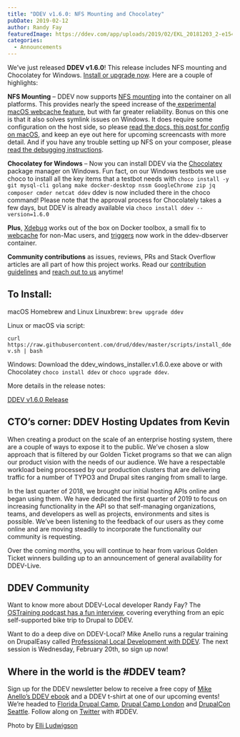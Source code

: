 ```yaml
---
title: "DDEV v1.6.0: NFS Mounting and Chocolatey"
pubDate: 2019-02-12
author: Randy Fay
featuredImage: https://ddev.com/app/uploads/2019/02/EKL_20181203_2-e1549995318578.jpg
categories:
  - Announcements
---
```


We’ve just released **DDEV v1.6.0**! This release includes NFS mounting and Chocolatey for Windows. [Install or upgrade now](https://github.com/drud/ddev/releases). Here are a couple of highlights:

**NFS Mounting** – DDEV now supports [NFS mounting](https://github.com/drud/ddev/pull/1396) into the container on all platforms. This provides nearly the speed increase of the[ experimental macOS webcache feature](https://ddev.com/ddev-local/ddev-locals-new-webcache-feature/), but with far greater reliability. Bonus on this one is that it also solves symlink issues on Windows. It does require some configuration on the host side, so please [read the docs, ](https://ddev.readthedocs.io/en/latest/users/performance/#using-nfs-to-mount-the-project-into-the-container) [this post for config on macOS](https://ddev.com/ddev-local/ddev-local-nfs-mounting-setup-macos/), and keep an eye out here for upcoming screencasts with more detail. And if you have any trouble setting up NFS on your composer, please [read the debugging instructions](https://ddev.readthedocs.io/en/latest/users/performance/#debugging-ddev-start-failures-with-nfs%5Fmount%5Fenabled-true).

**Chocolatey for Windows** – Now you can install DDEV via the [Chocolatey](https://chocolatey.org/) package manager on Windows. Fun fact, on our Windows testbots we use choco to install all the key items that a testbot needs with `choco install -y git mysql-cli golang make docker-desktop nssm GoogleChrome zip jq composer cmder netcat ddev` ddev is now included there in the choco command! Please note that the approval process for Chocolately takes a few days, but DDEV is already available via `choco install ddev --version=1.6.0`

**Plus**, [Xdebug](https://github.com/drud/ddev/pull/1391) works out of the box on Docker toolbox, a small fix to [webcache](https://github.com/drud/ddev/pull/1390) for non-Mac users, and [triggers](https://github.com/drud/ddev/pull/1399) now work in the ddev-dbserver container.

**Community contributions** as issues, reviews, PRs and Stack Overflow articles are all part of how this project works. Read our [contribution guidelines](https://github.com/drud/ddev/blob/master/CONTRIBUTING.md) and [reach out to us](https://ddev.readthedocs.io/en/stable/#support) anytime!

## To Install:

macOS Homebrew and Linux Linuxbrew: `brew upgrade ddev`

Linux or macOS via script:

`curl https://raw.githubusercontent.com/drud/ddev/master/scripts/install_ddev.sh | bash`

Windows: Download the ddev_windows_installer.v1.6.0.exe above or with Chocolatey `choco install ddev` or `choco upgrade ddev`.

More details in the release notes:

[DDEV v1.6.0 Release](https://github.com/drud/ddev/releases/tag/v1.6.0)

## CTO’s corner: DDEV Hosting Updates from Kevin

When creating a product on the scale of an enterprise hosting system, there are a couple of ways to expose it to the public. We’ve chosen a slow approach that is filtered by our Golden Ticket programs so that we can align our product vision with the needs of our audience. We have a respectable workload being processed by our production clusters that are delivering traffic for a number of TYPO3 and Drupal sites ranging from small to large.

In the last quarter of 2018, we brought our initial hosting APIs online and began using them. We have dedicated the first quarter of 2019 to focus on increasing functionality in the API so that self-managing organizations, teams, and developers as well as projects, environments and sites is possible. We’ve been listening to the feedback of our users as they come online and are moving steadily to incorporate the functionality our community is requesting.

Over the coming months, you will continue to hear from various Golden Ticket winners building up to an announcement of general availability for DDEV-Live.

## DDEV Community

Want to know more about DDEV-Local developer Randy Fay? The [OSTraining podcast has a fun interview](https://www.ostraining.com/blog/podcasting/randy-ddev/), covering everything from an epic self-supported bike trip to Drupal to DDEV.

Want to do a deep dive on DDEV-Local? Mike Anello runs a regular training on DrupalEasy called [Professional Local Development with DDEV](https://www.drupaleasy.com/ddev). The next session is Wednesday, February 20th, so sign up now!

## Where in the world is the #DDEV team?

Sign up for the DDEV newsletter below to receive a free copy of [Mike Anello’s DDEV ebook](https://www.amazon.com/Local-Development-Explained-Step-Step/dp/1731048858/ref=tmm%5Fpap%5Fswatch%5F0) and a DDEV t-shirt at one of our upcoming events! We’re headed to [Florida Drupal Camp](https://www.fldrupal.camp/), [Drupal Camp London](http://drupalcamp.london) and [DrupalCon Seattle](https://events.drupal.org/seattle2019). Follow along on [Twitter](https://twitter.com/drud) with #DDEV.

Photo by [Elli Ludwigson](https://ddev.com/author/elli/)
